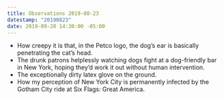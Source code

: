 ```yaml
---
title: Observations 2019-08-23
datestamp: "20190823"
date: 2019-09-20 14:30:00 -05:00
---
```


- How creepy it is that, in the Petco logo, the dog’s ear is basically penetrating the cat’s head.
- The drunk patrons helplessly watching dogs fight at a dog-friendly bar in New York, hoping they’d work it out without human intervention.
- The exceptionally dirty latex glove on the ground.
- How my perception of New York City is permanently infected by the Gotham City ride at Six Flags: Great America.
